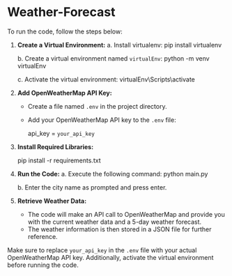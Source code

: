 # Weather-Forecast

To run the code, follow the steps below:

1. **Create a Virtual Environment:**
    a. Install virtualenv:
       pip install virtualenv

    b. Create a virtual environment named `virtualEnv`:
       python -m venv virtualEnv

    c. Activate the virtual environment:
       virtualEnv\Scripts\activate
       

2. **Add OpenWeatherMap API Key:**
    - Create a file named `.env` in the project directory.
    - Add your OpenWeatherMap API key to the `.env` file:

      api_key = `your_api_key`

3. **Install Required Libraries:**
   
    pip install -r requirements.txt
    
4. **Run the Code:**
    a. Execute the following command:
       python main.py
       
    b. Enter the city name as prompted and press enter.

5. **Retrieve Weather Data:**
   - The code will make an API call to OpenWeatherMap and provide you with the current weather data and a 5-day weather forecast.
   - The weather information is then stored in a JSON file for further reference.

Make sure to replace `your_api_key` in the `.env` file with your actual OpenWeatherMap API key. Additionally, activate the virtual environment before running the code.

    
